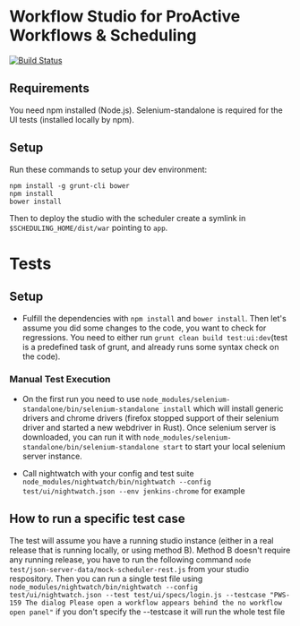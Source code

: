 # Workflow Studio for ProActive Workflows & Scheduling

[![Build Status](http://jenkins.activeeon.com/buildStatus/icon?job=studio)](http://jenkins.activeeon.com/job/studio/)


## Requirements
You need npm installed (Node.js).
Selenium-standalone is required for the UI tests (installed locally by npm).


## Setup

Run these commands to setup your dev environment:

```
npm install -g grunt-cli bower
npm install
bower install
```

Then to deploy the studio with the scheduler create a symlink in `$SCHEDULING_HOME/dist/war`
pointing to `app`.

# Tests

## Setup
- Fulfill the dependencies with `npm install` and `bower install`.
Then let's assume you did some changes to the code, you want to check for regressions.
 You need to either run `grunt clean build test:ui:dev`(test is a predefined task of grunt,
  and already runs some syntax check on the code).

### Manual Test Execution
- On the first run you need to use `node_modules/selenium-standalone/bin/selenium-standalone install` which
    will install generic drivers and chrome drivers (firefox stopped support of their selenium driver and
     started a new webdriver in Rust). Once selenium server is downloaded,
      you can run it with `node_modules/selenium-standalone/bin/selenium-standalone start` to start
       your local selenium server instance.

- Call nightwatch with your config and test suite
`node_modules/nightwatch/bin/nightwatch --config test/ui/nightwatch.json --env jenkins-chrome` for example


## How to run a specific test case
The test will assume you have a running studio instance (either in a real release that is running locally, or using method B). Method B doesn't require any running release, you have to run the following command `node test/json-server-data/mock-scheduler-rest.js` from your studio respository. Then you can run a single test file using `node_modules/nightwatch/bin/nightwatch --config test/ui/nightwatch.json --test test/ui/specs/login.js --testcase "PWS-159 The dialog Please open a workflow appears behind the no workflow open panel"`
if you don't specify the --testcase it will run the whole test file
